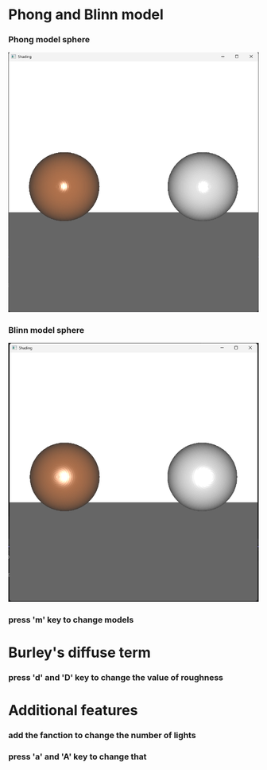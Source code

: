 # Phong and Blinn model
### Phong model sphere
![alt text](PhongModel.png)
### Blinn model sphere
![alt text](BlinnModel.png)
### press 'm' key to change models
# Burley's diffuse term
### press 'd' and 'D' key to change the value of roughness
# Additional features
### add the fanction to change the number of lights
### press 'a' and 'A' key to change that